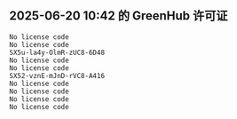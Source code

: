 ## 2025-06-20 10:42 的 GreenHub 许可证
```
No license code
No license code
SX5u-la4y-OlmR-zUC8-6D48
No license code
No license code
SX52-vznE-mJnD-rVC8-A416
No license code
No license code
No license code
No license code
```
